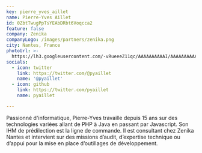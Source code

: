 ```yaml
---
key: pierre_yves_aillet
name: Pierre-Yves Aillet
id: 0ZbtTwugPpTsYEAbDRbt6Voqcca2
feature: false
company: Zenika
companyLogo: /images/partners/zenika.png
city: Nantes, France
photoUrl: >-
  https://lh3.googleusercontent.com/-vRueeeZ11qc/AAAAAAAAAAI/AAAAAAAAAA0/8WHvuJZv-kQ/photo.jpg
socials:
  - icon: twitter
    link: https://twitter.com/@pyaillet
    name: '@pyaillet'
  - icon: github
    link: https://twitter.com/pyaillet
    name: pyaillet

---
```


Passionné d'informatique, Pierre-Yves travaille depuis 15 ans sur des technologies variées allant de PHP à Java en passant par Javascript. Son IHM de prédilection est la ligne de commande. Il est consultant chez Zenika Nantes et intervient sur des missions d’audit, d’expertise technique ou d’appui pour la mise en place d’outillages de développement.